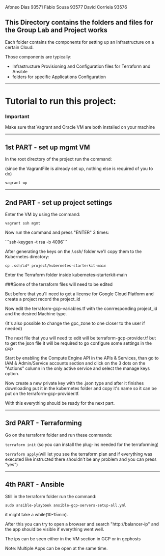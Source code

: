 Afonso Dias 93571
Fábio Sousa 93577
David Corrieia 93576

##  This Directory contains the folders and files for the Group Lab and Project works

Each folder contains the components for setting up an Infrastructure on a certain Cloud.

Those components are typically:

* Infrastructure Provisioning and Configuration files for Terraform and Ansible
* folders for specific Applications Configuration

---

# Tutorial to run this project:

### Important
Make sure that Vagrant and Oracle VM are both installed on your machine

---

## 1st PART - set up mgmt VM

In the root directory of the project run the command:

(since the VagrantFile is already set up, nothing else is required of you to do)

```vagrant up```

---

## 2nd PART - set up project settings

Enter the VM by using the command:

```vagrant ssh mgmt```

Now run the command and press "ENTER" 3 times:

´´´ssh-keygen -t rsa -b 4096´´´

After generating the keys on the /.ssh/ folder we'll copy them to the Kubernetes directory:

```cp .ssh/id* project/kubernetes-starterkit-main```

Enter the Terraform folder inside kubernetes-starterkit-main

###Some of the terraform files will need to be edited

But before that you'll need to get a license for Google Cloud Platform and create a project record the project_id

Now edit the terraform-gcp-variables.tf with the conrresponding project_id and the desired Machine type.

(It's also possible to change the gpc_zone to one closer to the user if needed) 

The next file that you will need to edit will be terraform-gcp-provider.tf but to get the json file it will be required to go configure some settings in the gcp

Start by enabling the Compute Engine API in the APIs & Services, than go to IAM & Admin/Service accounts section and click on the 3 dots on the "Actions" column in the only active service and select the manage keys option.

Now create a new private key with the .json type and after it finishes downloading put it in the kubernetes folder and copy it's name so it can be put on the terraform-gcp-provider.tf.

With this everything should be ready for the next part.

---

## 3rd PART - Terraforming

Go on the terraform folder and run these commands:

```terraform init``` (so you can install the plug-ins needed for the terraforming)

```terraform apply```(will let you see the terraform plan and if everything was executed like instructed there shouldn't be any problem and you can press "yes")

---

## 4th PART - Ansible

Still in the terraform folder run the command:

```sudo ansible-playbook ansible-gcp-servers-setup-all.yml```

it might take a while(10-15min).

After this you can try to open a browser and search "http://balancer-ip" and the app should be visible if everything went well.

The ips can be seen either in the VM section in GCP or in gcphosts

Note: Multiple Apps can be open at the same time.
